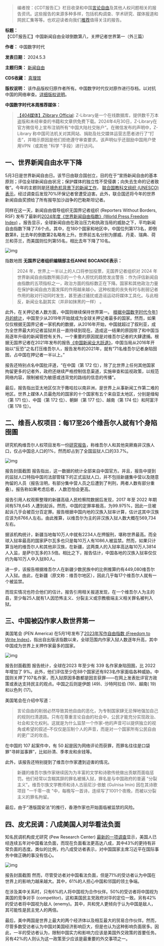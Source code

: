 
> 编者按：《CDT报告汇》栏目收录和中国[言论自由](https://chinadigitaltimes.net/space/言论自由)及其他人权问题相关的报告资讯。这些报告的来源多种多样，包括机构调查、学术研究、媒体报道和网民汇集等等。也欢迎读者向我们[推荐](https://chinadigitaltimes.net/chinese/telegrambot)值得关注的报告。




**标题：** 【CDT报告汇】中国新闻自由全球倒数第八，关押记者世界第一（外三篇）  

**作者：** 中国数字时代  

**发表日期：** 2024.5.3  

**主题归类：** [新闻自由](https://chinadigitaltimes.net/space/新闻自由)  

**CDS收藏：** [真理馆](https://chinadigitaltimes.net/space/%E7%9C%9F%E7%90%86%E9%A6%86)  

**版权说明：** 该作品版权归原作者所有。中国数字时代仅对原作进行存档，以对抗中国的网络审查。[详细版权说明](https://chinadigitaltimes.net/chinese/copyright)。


**中国数字时代本周推荐媒体：** 



> [【404媒体】Zlibrary Official](https://chinadigitaltimes.net/chinese/707420.html): Z-Library是一个在线数据库，提供数千万本盗版和未经审查的书籍和文章供免费下载。2024年4月30日，Z-Library在官方微信号上宣布注销所有“中国大陆社交账户”。在微信发布的声明中，Z-Library 称中国司法机关对其网站、捐助及社交媒体运营志愿者进行了“打击”，并暗示原因是他们拒绝遵守审查要求。该声明似乎还鼓励中国用户使用VPN（或其他 "科学 "手段）进行访问。


一、世界新闻自由水平下降
------------


5月3日是世界新闻自由日。该节日由联合国创立，目的在于“宣扬新闻自由的基本原则；评估全球新闻自由状况；保护媒体的独立性不受侵袭；向失去生命的记者致敬”。今年的主题则是[环境危机背景下的新闻工作](https://www.un.org/zh/observances/press-freedom-day)， [联合国教科文组织 (UNESCO) 表示](https://www.unesco.org/zh/days/press-freedom#:~:text=%E6%AF%8F%E5%B9%B4%E7%9A%845%E6%9C%883,%E5%BB%BA%E7%AB%8B%E4%B8%96%E7%95%8C%E6%96%B0%E9%97%BB%E8%87%AA%E7%94%B1%E6%97%A5%E3%80%82)，经过调查后发现70%环保记者曾遭受迫害。此外，联合国还将今年的世界新闻自由奖颁给了所有报导加沙战争的巴勒斯坦记者。


同样在这一天，新闻自由倡导组织无国界记者组织 (Reporters Without Borders, RSF) 发布了最新的[2024年度《世界新闻自由指数》(World Press Freedom Index)](https://rsf.org/en/map-2024-world-press-freedom-index) 。报告显示，全球新闻自由在政治压力和执政当局的威胁之下，平均新闻自由指数下降了7.6个点。其中，在180个国家和地区中，中国位列第173名，即倒数第8，比去年的倒数第2名略有上升。世界前五名分别为挪威、丹麦、瑞典、荷兰和芬兰，而美国则位列第55名，相比去年下降了10名。  

![img](https://chinadigitaltimes.net/chinese/files/2024/05/CARTE_2024-EN.jpg)


指数地图
**无国界记者组织编辑部主任ANNE BOCANDE表示：** 



> 2024 年，世界上一半以上的人口将参加投票，无国界记者组织对 2024 年世界新闻自由指数所揭示的一个令人担忧的趋势发出警告：作为评估新闻自由指数的五项指标之一，政治方面的指标数正在下降。国家和其他政治力量在保护新闻自由方面发挥的作用越来越小。这种权能的丧失有时与削弱记者作用的敌对行动同时发生，甚至通过骚扰或造谣运动将媒体工具化。与此相反，新闻业名副其实（并非如抹黑的一样） 。


此外，在关押记者人数方面，中国则继续保持世界第一。 [根据中国数字时代今年1月的统计](https://chinadigitaltimes.net/chinese/703855.html)，中国至少从2019年开始就成为全球关押记者最多的国家。然而，如果仅仅根据无国界记者一家机构的数据，从2016年开始，中国就超过了叙利亚，成为全世界最大的记者监狱并且一直持续到现在。造成这一结果的原因除了和中国当局逐年升级的新闻管控有关外，一个重要的原因就是对维吾尔记者的大肆逮捕。根据无国界记者在2021年发布的报告[《中国新闻业大跃退》](https://safety.rsf.org/zh/%E4%B8%8B%E8%BD%BD%E4%B8%93%E5%8C%BA/%E6%97%A0%E5%9B%BD%E7%95%8C%E8%AE%B0%E8%80%85%E5%8F%91%E8%A1%A8%E5%8F%B2%E6%97%A0%E5%89%8D%E4%BE%8B%E7%9A%84%E8%B0%83%E6%9F%A5%E6%8A%A5%E5%91%8A%EF%BC%9A%E3%80%8A%E4%B8%AD%E5%9B%BD-2/)，中国当局从2016年开始以“反恐”之名打压维吾尔人，报告发布的2021年，就有“71名维吾尔记者身陷囹圄，占中国在押记者一半以上。”


报告还特别点名中国批评道，“在中国（第 172 位），除了比世界上任何其他国家拘留更多的记者外，政府还继续严格控制信息渠道，实施审查和监视政策，以规范网络内容，限制被视为敏感或违背党的路线的信息的传播”。


最后，报告指出亚太地区仅次于撒哈拉以南非洲，是世界上从事新闻工作第二难的地区。世界上媒体人员最危险的国家的十个国家有五个来自亚太地区，分别是缅甸（第 171 位）、中国（第 172 位）、朝鲜（第 177 位）、越南（第 174 位）和阿富汗（第 178 位）。


二、维吾人权项目：每17至26个维吾尔人就有1个身陷囹圄
----------------------------


研究机构维吾尔人权项目发布一份[研究报告](https://uhrp.org/insights/uhrp-analysis-finds-1-in-26-uyghurs-imprisoned-in-region-with-worlds-highest-prison-rate/)，称维吾尔人和其他突厥裔非汉族人口，仅占中国总人口的1%，然而却占到了全国监狱人口的33.7%。


![img](https://chinadigitaltimes.net/chinese/files/2024/05/FireShot-Capture-303-UHRP-Analysis-Finds-1-in-26-Uyghurs-Imprisoned-in-Region-With-Worlds_-uhrp.org_.png)


报告封面截图
报告指出，这一数据的统计全部来自中国官方。并且，报告中提到的监狱人口特指中国司法部管辖下的正式监狱人口，并不包括新疆集中营以及随意拘留的人员（报告注明，有部分集中营人员之后遭到了判刑，两者人数有部分重叠）。报告称如果考虑后者，人数恐怕会更高。


报告引用人权观察整理的新疆高级人民检察院数据后发现，2017 年至 2022 年期间有578,645 人遭到起诉。然而，中国的定罪率极高，为99.975%，因此一旦被起诉几乎会被百分百定罪。报告根据中国内地的汉族入狱率计算，估计这其中汉族应该为8766人左右。由此推算，以维吾尔为主的非汉族入狱人数大概在569,734左右。


据该机构统计，新疆当地每10万人中就有2234人在押服刑，堪称世界最高。而全球入狱率最高的国家萨尔瓦多也只是每10万人有1086人被监禁。然而，如果只计算当地的维吾尔人和其他非汉族，在新疆，这两类人的入狱率高达每10万人3814人入监，是萨尔瓦多的3.5倍。相比之下，报告估计，中国各地的汉族入狱率仅仅约为每10万人中入狱80人。


进一步，该报告根据维吾尔人在新疆少数民族中的比例推算约有449,080维吾尔人入狱。由此，在新疆（原文称：维吾尔地区），因此几乎每17个维吾尔人就有一个被监禁。


而现实情况也符合他们的估计。报告引用相关报道发现，在一个维吾尔人为主的县，至少每25人就有1人因恐怖主义、分裂主义或宗教极端主义相关罪名被判入狱。


三、中国被囚作家人数世界第一
--------------


美国笔会 (PEN America) 在5月1号发布了[2023年写作自由指数 (Freedom to Write Index)](https://pen.org/report/freedom-to-write-index-2023/)，指出自出版该指数以来，全球范围内作家入狱人数逐年升高，其中中国成为世界上关押作家最多的国家。


![img](https://chinadigitaltimes.net/chinese/files/2024/05/Freedom-to-Write-Index-2023-Homepage-Slider.jpg)


报告封面截图
报告统计，全球在2023 年至少有 339 名作家身陷囹圄，比 2022 年增加了 9%。此外，他们评估至少在88个国家还有923名作家面临各种威胁。中国则关押了107名作家，而入狱原因多数都是因言获罪——在网上发表批评官方政策或表达支持民主的观点。中国之后则是伊朗 (49)、沙特阿拉伯 (19)、越南( 19) 和以色列 (17)。


美国笔会在介绍中写道：



> 言论自由的削弱必然导致其他自由的恶化，为专制国家肆无忌惮地强加自己的规则扫清道路。只有在尊重言论自由的社会中，公民才能充分实现政治、社会和文化权利。这就是为什么监禁一个作家–他的声音可以提供独立的视角或希望的叙述–不仅仅是压制个人的声音，而是对一个国家所有公民自由的更广泛的攻击。


在中国的 107 起案件中，有 50 起是因为网络评论而获罪，而罪名往往是口袋罪“寻衅滋事罪”，比如孙清、季孝龙和余钱等。


此外，该报告还特别提到了维吾尔作家遭到迫害的情况。



> 新疆的维吾尔族作家继续因为为丰富的文学和诗歌传统做出贡献而面临惩罚。他们经常以含糊其辞的罪名被捕入狱，罪名是与中国政府的普遍 "分裂主义"。维吾尔族文学教师和诗人古丽尼沙·依敏 (Gulnisa Imin) 因在其诗歌项目 "一千零一夜 "中，每晚写一首诗，连续写了1001个夜晚，而被以分裂主义的罪名拘留。


最后，由于“港版国安法”的推行，香港作家也开始面临被监禁的风险。


四、皮尤民调：八成美国人对华看法负面
------------------


知名民调机构皮尤研究 (Pew Research Center) [最新的一项调查](https://www.pewresearch.org/global/2024/05/01/americans-remain-critical-of-china/)显示，美国人已经连续五年对中国看法负面，而现在负面看法更高达八成，其中43%的更持有非常负面的态度。类似的比例，约八成受访者表示，对中国国家主席习近平在国际事务中做正确的事没有信心。


![img](https://chinadigitaltimes.net/chinese/files/2024/05/FireShot-Capture-308-Americans-Remain-Critical-of-China-Pew-Research-Center_-www.pewresearch.org_.png)


报告封面截图
然而，尽管受访者对中国看法负面，但是71%的受访者认为中国在世界上的影响力越来越大。其中，61%的人担心中国和邻国的领土争端。


在涉及美中关系时，只有6%的人将中国视为合作伙伴。50%的受访者将中国视为美国的竞争对手 (competitor)，这和美国民主党政府对华的定位一致。另有42%的受访者将中国视为敌人 (enemy)。其中，共和党人更倾向于认为中国是敌人，其可能性是民主党人的两倍。


最后，美中两国是世界上最大的两个经济体以及相互最大的贸易合作伙伴。然而，尽管多数受访者认为中国对美国经济影响巨大，但是也认为这种影响负面居多。因此，一半的受访者认为，限制中国实力和影响力应该是美国外交政策的首要任务。另有42%的人则认为这一政策至少应该是最重要的外交事项之一。

